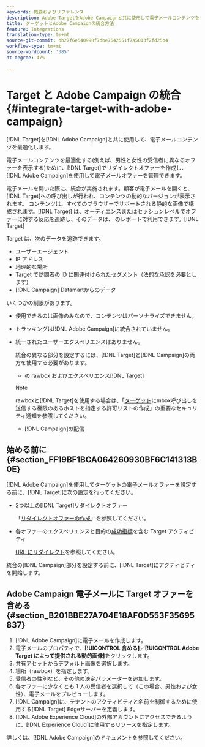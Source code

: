 ```yaml
---
keywords: 概要およびリファレンス
description: Adobe TargetをAdobe Campaignと共に使用して電子メールコンテンツを最適化する方法を学びます。
title: ターゲットとAdobe Campaignの統合方法
feature: Integrations
translation-type: tm+mt
source-git-commit: bb27f6e540998f7dbe7642551f7a5013f2fd25b4
workflow-type: tm+mt
source-wordcount: '385'
ht-degree: 47%

---
```



# Target と Adobe Campaign の統合{#integrate-target-with-adobe-campaign}

[!DNL Target]を[!DNL Adobe Campaign]と共に使用して、電子メールコンテンツを最適化します。

電子メールコンテンツを最適化する(例えば、男性と女性の受信者に異なるオファーを表示する)ために、[!DNL Target]でリダイレクトオファーを作成し、[!DNL Adobe Campaign]を使用して電子メールオファーを管理できます。

電子メールを開いた際に、統合が実施されます。顧客が電子メールを開くと、[!DNL Target]への呼び出しが行われ、コンテンツの動的なバージョンが表示されます。 コンテンツは、すべてのブラウザーでサポートされる静的な画像で構成されます。[!DNL Target] は、オーディエンスまたはセッションレベルでオファーに対する反応を追跡し、そのデータは、 のレポートで利用できます。[!DNL Target]

Target は、次のデータを追跡できます。

* ユーザーエージェント
* IP アドレス
* 地理的な場所
* Target で訪問者の ID に関連付けられたセグメント（法的な承認を必要とします）
* [!DNL Campaign] Datamartからのデータ

いくつかの制限があります。

* 使用できるのは画像のみなので、コンテンツはパーソナライズできません。
* トラッキングは[!DNL Adobe Campaign]に統合されていません。
* 統一されたユーザーエクスペリエンスはありません。

   統合の異なる部分を設定するには、[!DNL Target]と[!DNL Campaign]の両方を使用する必要があります。

   *  の rawbox およびエクスペリエンス[!DNL Target]
   >[!NOTE]
   >
   >rawboxと[!DNL Target]を使用する場合は、「[ターゲット](/help/administrating-target/hosts.md#allowlist)にmbox呼び出しを送信する権限のあるホストを指定する許可リストの作成」の重要なセキュリティ通知を参照してください。

   * [!DNL Campaign]の配信



## 始める前に {#section_FF19BF1BCA064260930BF6C141313B0E}

[!DNL Adobe Campaign]を使用してターゲットの電子メールオファーを設定する前に、[!DNL Target]に次の設定を行ってください。

* 2つ以上の[!DNL Target]リダイレクトオファー

   「[リダイレクトオファーの作成](/help/c-experiences/c-manage-content/offer-redirect.md)」を参照してください。
* 各オファーのエクスペリエンスと目的の[成功指標](/help/c-activities/r-success-metrics/success-metrics.md)を含む Target アクティビティ

   [URL にリダイレクト](/help/c-experiences/c-visual-experience-composer/redirect-offer.md)を参照してください。

統合の[!DNL Campaign]部分を設定する前に、[!DNL Target]にアクティビティを開始します。

## Adobe Campaign 電子メールに Target オファーを含める {#section_B201BBE27A704E18AF0D553F35695837}

1. [!DNL Adobe Campaign]に電子メールを作成します。
1. 電子メールのプロパティで、**[!UICONTROL 含める]**／**[!UICONTROL Adobe Target によって提供される動的画像]**&#x200B;をクリックします。
1. 共有アセットからデフォルト画像を選択します。
1. 場所（rawbox）を指定します。
1. 受信者の性別など、その他の決定パラメーターを追加します。
1. 各オファーに少なくとも 1 人の受信者を選択して（この場合、男性および女性）、電子メールをプレビューします。
1. [!DNL Campaign]に、テナントのアクティビティと名前を制御するために使用する[!DNL Target] Edgeサーバーを定義します。
1. [!DNL Adobe Experience Cloud]の外部アカウントにアクセスできるように、[!DNL Experience Cloud]に使用するリソースを指定します。

詳しくは、[!DNL Adobe Campaign]のドキュメントを参照してください。
